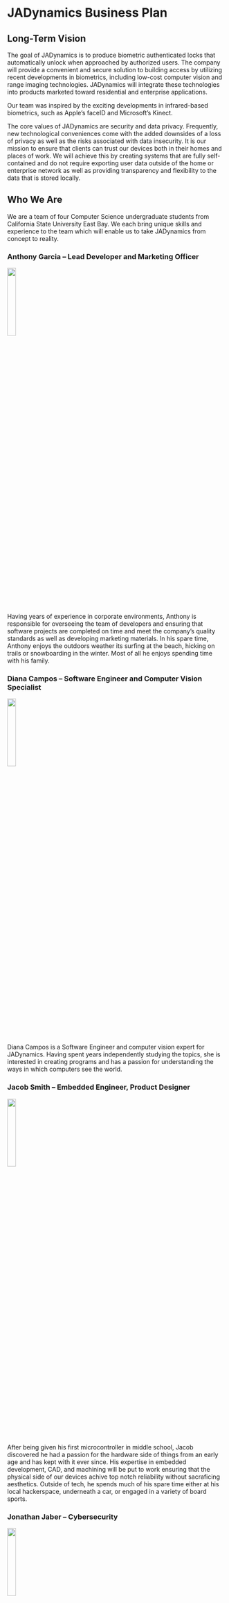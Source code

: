 # JADynamics Business Plan

## Long-Term Vision

The goal of JADynamics is to produce biometric authenticated locks that automatically unlock when approached by authorized users. The company will provide a convenient and secure solution to building access by utilizing recent developments in biometrics, including low-cost computer vision and range imaging technologies. JADynamics will integrate these technologies into products marketed toward residential and enterprise applications. 

Our team was inspired by the exciting developments in infrared-based biometrics, such as Apple’s faceID and Microsoft’s Kinect. 

The core values of JADynamics are security and data privacy. Frequently, new technological conveniences come with the added downsides of a loss of privacy as well as the risks associated with data insecurity. It is our mission to ensure that clients can trust our devices both in their homes and places of work. We will achieve this by creating systems that are fully self-contained and do not require exporting user data outside of the home or enterprise network as well as providing transparency and flexibility to the data that is stored locally.

## Who We Are

We are a team of four Computer Science undergraduate students from California State University East Bay. We each bring unique skills and experience to the team which will enable us to take JADynamics from concept to reality. 

### Anthony Garcia – Lead Developer and Marketing Officer

<img src="https://user-images.githubusercontent.com/111711595/233807584-4f22693a-b121-4325-bccb-04b2042ddcaa.png" width=20% height=20%>

Having years of experience in corporate environments, Anthony is responsible for overseeing the team of developers and ensuring that software projects are completed on time and meet the company’s quality standards as well as developing marketing materials. In his spare time, Anthony enjoys the outdoors weather its surfing at the beach, hicking on trails or snowboarding in the winter. Most of all he enjoys spending time with his family.

### Diana Campos – Software Engineer and Computer Vision Specialist

<img src="https://user-images.githubusercontent.com/111711595/233807644-c2752e9f-8c0f-4751-9878-04821160a136.png" width=20% height=20%>

Diana Campos is a Software Engineer and computer vision expert for JADynamics. Having spent years independently studying the topics, she is interested in creating programs and has a passion for understanding the ways in which computers see the world. 

### Jacob Smith – Embedded Engineer, Product Designer

<img src="https://user-images.githubusercontent.com/111711595/233810381-f7c6e395-be40-4284-9a1c-6e95d2a8a384.png" width=20% height=20%>

After being given his first microcontroller in middle school, Jacob discovered he had a passion for the hardware side of things from an early age and has kept with it ever since. His expertise in embedded development, CAD, and machining will be put to work ensuring that the physical side of our devices achive top notch reliability without sacraficing aesthetics. Outside of tech, he spends much of his spare time either at his local hackerspace, underneath a car, or engaged in a variety of board sports.

### Jonathan Jaber – Cybersecurity

<img src="https://user-images.githubusercontent.com/111711595/233810478-19504598-cb83-4c67-8bd0-91235a6ed02b.png" width=20% height=20%>

Jonathan has a passion for puzzles and mathematics and is a wealth of knowledge about cybersecurity. He's in charge of ensuring our user's data remains theirs and only theirs. In addition, he's an avid gamer and travel enthusiast. 

## Timeline

### 0–18 months: Research & Design

During this period, our team of experts will be hard at work designing & prototyping our initial product. We'll also be working with manufacturing partners abroad at this stage to ensure that our products can be made economically and en masse. 

### 18–24 months: Enter Production

After we've locked in a design that meets our standards we'll work with our manufacturing partner on creating the necessary tooling for an initial production run. During this period we'll be doing regular quality checks and field testing our devices in real world environments.

### 24–36 months: Sales growth in the consumer market

Once our products are in production we will strategically market them to target consumers. We believe that homeowners will provide the highest potential for growth. Platforms such as NextDoor as well as advertisements location-targeted to suburban neighborhoods on other platforms offer great opportunities to push into this market. In addition, we believe our stance on data privacy will resonate with technology enthusiasts. To enter this market, we work with technology influencers to create sponsored reviews and advertisements on social media platforms. 

### 36 months and beyond:

As we grow and become a recognized name in building access control we will begin our entrance into markets beyond residential. New products will be developed catering to security focused organizations, such as industrial enterprises and governmental organizations. We believe our closed system approach to security will appeal to these customers. Trade shows for high technology industries, such as the A&D Aerospace Manufacturing Conference and the Money 20/20 Banking Conference will provide opportunities to showcase our technology and build relationships with potential organizational customers. In addition, we will be engaging in aggressive direct marketing to high value targets.


## External Opportunities

JADynamics is in a unique position to capitalize on a number of external opportunities. 

### Co-marketing: 
We can partner with other companies in the security and biometric space to expand our market presence. For example, we can partner with a lock manufacturer to create a co-branded product that utilizes our software to provide a secure and convenient solution to home access. 

### Venture Capital Funding: 
We can look to venture capital firms that have helped grow security technologies in the past to support our growth, such as Accel and Softbank. This will enable us to expand our customer base, increase our marketing reach, and develop new products. 

### Conferences: 
We can attend conferences such as the International Biometric Industry Association (IBIA) to stay up to date on the latest developments in the industry and establish relationships with potential partners. 
